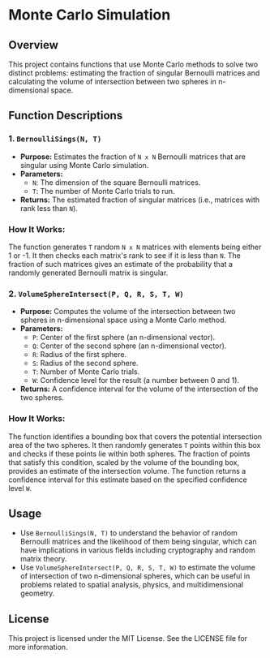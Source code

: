 # Monte Carlo Simulation

## Overview

This project contains functions that use Monte Carlo methods to solve two distinct problems: estimating the fraction of singular Bernoulli matrices and calculating the volume of intersection between two spheres in n-dimensional space.

## Function Descriptions

### 1. `BernoulliSings(N, T)`
- **Purpose:** Estimates the fraction of `N x N` Bernoulli matrices that are singular using Monte Carlo simulation.
- **Parameters:**
  - `N`: The dimension of the square Bernoulli matrices.
  - `T`: The number of Monte Carlo trials to run.
- **Returns:** The estimated fraction of singular matrices (i.e., matrices with rank less than `N`).

### How It Works:
The function generates `T` random `N x N` matrices with elements being either 1 or -1. It then checks each matrix's rank to see if it is less than `N`. The fraction of such matrices gives an estimate of the probability that a randomly generated Bernoulli matrix is singular.

### 2. `VolumeSphereIntersect(P, Q, R, S, T, W)`
- **Purpose:** Computes the volume of the intersection between two spheres in n-dimensional space using a Monte Carlo method.
- **Parameters:**
  - `P`: Center of the first sphere (an n-dimensional vector).
  - `Q`: Center of the second sphere (an n-dimensional vector).
  - `R`: Radius of the first sphere.
  - `S`: Radius of the second sphere.
  - `T`: Number of Monte Carlo trials.
  - `W`: Confidence level for the result (a number between 0 and 1).
- **Returns:** A confidence interval for the volume of the intersection of the two spheres.

### How It Works:
The function identifies a bounding box that covers the potential intersection area of the two spheres. It then randomly generates `T` points within this box and checks if these points lie within both spheres. The fraction of points that satisfy this condition, scaled by the volume of the bounding box, provides an estimate of the intersection volume. The function returns a confidence interval for this estimate based on the specified confidence level `W`.

## Usage

- Use `BernoulliSings(N, T)` to understand the behavior of random Bernoulli matrices and the likelihood of them being singular, which can have implications in various fields including cryptography and random matrix theory.
- Use `VolumeSphereIntersect(P, Q, R, S, T, W)` to estimate the volume of intersection of two n-dimensional spheres, which can be useful in problems related to spatial analysis, physics, and multidimensional geometry.

## License

This project is licensed under the MIT License. See the LICENSE file for more information.

